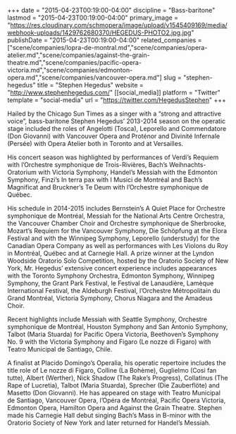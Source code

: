 +++
date = "2015-04-23T00:19:00-04:00"
discipline = "Bass-baritone"
lastmod = "2015-04-23T00:19:00-04:00"
primary_image = "https://res.cloudinary.com/schmopera/image/upload/v1545409169/media/webhook-uploads/1429762680370/HEGEDUS-PHOTO2.jpg.jpg"
publishDate = "2015-04-23T00:19:00-04:00"
related_companies = ["scene/companies/lopra-de-montral.md","scene/companies/opera-atelier.md","scene/companies/against-the-grain-theatre.md","scene/companies/pacific-opera-victoria.md","scene/companies/edmonton-opera.md","scene/companies/vancouver-opera.md"]
slug = "stephen-hegedus"
title = "Stephen Hegedus"
website = "http://www.stephenhegedus.com/"
[[social_media]]
platform = "Twitter"
template = "social-media"
url = "https://twitter.com/HegedusStephen"
+++

Hailed by the Chicago Sun Times as a singer with a “strong and attractive voice”, bass-baritone Stephen Hegedus’ 2013-2014 season on the operatic stage included the roles of Angelotti (Tosca), Leporello and Commendatore (Don Giovanni) with Vancouver Opera and Proténor and Divinité Infernale (Persée) with Opera Atelier both in Toronto and at Versailles.

His concert season was highlighted by performances of Verdi’s Requiem with l’Orchestre symphonique de Trois-Rivières, Bach’s Weihnachts-Oratorium with Victoria Symphony, Handel’s Messiah with the Edmonton Symphony, Finzi’s In terra pax with I Musici de Montréal and Bach’s Magnificat and Bruckner’s Te Deum with l’Orchestre symphonique de Québec.

His schedule in 2014-2015 includes Bernstein’s A Quiet Place for Orchestre symphonique de Montréal, Messiah for the National Arts Centre Orchestra, the Vancouver Chamber Choir and Orchestre symphonique de Sherbrooke, Mozart’s Requiem for the Vancouver Symphony, Die Schöpfung at the Elora Festival and with the Winnipeg Symphony, Leporello (understudy) for the Canadian Opera Company as well as performances with Les Violons du Roy in Montréal, Québec and at Carnegie Hall.
A prize winner at the Lyndon Woodside Oratorio Solo Competition, hosted by the Oratorio Society of New York, Mr. Hegedus’ extensive concert experience includes appearances with the Toronto Symphony Orchestra, Edmonton Symphony, Winnipeg Symphony, the Grant Park Festival, le Festival de Lanaudière, Lamèque International Festival, the Aldeburgh Festival, l’Orchestre Métropolitain du Grand Montréal, Victoria Symphony, Chorus Niagara and the Amadeus Choir.

Recent highlights include Messiah with Seattle Symphony, Orchestre symphonique de Montréal, Houston Symphony and San Antonio Symphony, Talbot (Maria Stuarda) for Pacific Opera Victoria, Beethoven’s Symphony No. 9 with the Victoria Symphony and Figaro (Le nozze di Figaro) with Teatro Municipal de Santiago, Chile.

A finalist at Placido Domingo’s Operalia, his operatic repertoire includes the title role of Le nozze di Figaro, Colline (La Bohème), Guglielmo (Così fan tutte), Albert (Werther), Nick Shadow (The Rake’s Progress), Collatinus (The Rape of Lucretia), Talbot (Maria Stuarda), Sprecher (Die Zauberflöte) and Masetto (Don Giovanni). He has appeared on stage with Teatro Municipal de Santiago, Vancouver Opera, l’Opéra de Montréal, Pacific Opera Victoria, Edmonton Opera, Hamilton Opera and Against the Grain Theatre. Stephen made his Carnegie Hall debut singing Bach’s Mass in B-minor with the Oratorio Society of New York and later returned for Handel’s Messiah.
